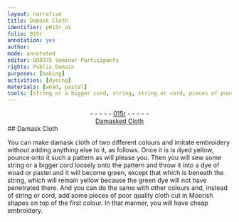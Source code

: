 ```yaml
---
layout: narrative
title: Damask Cloth
identifier: p015r_a1
folio: 015r
annotation: yes
author:
mode: annotated
editor: GR8975 Seminar Participants
rights: Public Domain
purposes: [making]
activities: [dyeing]
materials: [woad, pastel]
tools: [string or a bigger cord, string, string or cord, pieces of poor quality cloth cut in Moorish shapes]
---
```


 <div class="folio" align="center">- - - - - <a href="http://gallica.bnf.fr/ark:/12148/btv1b10500001g/f35.image" target="_blank">015r</a> - - - - - </div> <div class="annotation" align="center"><a href="https://drive.google.com/drive/folders/0BwJi-u8sfkVDV0hwRWRzOFVad3c" target="_blank">Damasked Cloth</a> </div>  <span class="activity"></span> 
## Damask Cloth

 
You can make damask cloth of two different colours and imitate embroidery without adding anything else to it, as follows. Once it is is dyed <span class="color">yellow</span>, pounce onto it such a pattern as will please you. Then you will sew some <span class="tool">string or a bigger cord</span> loosely onto the pattern and throw it into a dye of <span class="material">woad</span> or <span class="material">pastel</span> and it will become <span class="color">green</span>, except that which is beneath the <span class="tool">string</span>, which will remain <span class="color">yellow</span> because the <span class="color">green</span> dye will not have penetrated there. And you can do the same with other colours and, instead of <span class="tool">string or cord</span>, add some <span class="tool">pieces of poor quality cloth cut in <span class="name">Moorish</span> shapes</span> on top of the first colour. In that manner, you will have cheap embroidery.
 
